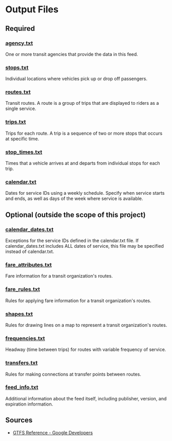 # Output Files

## Required
### [agency.txt](https://developers.google.com/transit/gtfs/reference#agency_fields)  
One or more transit agencies that provide the data in this feed.
### [stops.txt](https://developers.google.com/transit/gtfs/reference#stops_fields)  
Individual locations where vehicles pick up or drop off passengers.
### [routes.txt](https://developers.google.com/transit/gtfs/reference#routes_fields)  
Transit routes. A route is a group of trips that are displayed to riders as a single service.
### [trips.txt](https://developers.google.com/transit/gtfs/reference#trips_fields)  
Trips for each route. A trip is a sequence of two or more stops that occurs at specific time.
### [stop_times.txt](https://developers.google.com/transit/gtfs/reference#stop_times_fields)  
Times that a vehicle arrives at and departs from individual stops for each trip.
### [calendar.txt](https://developers.google.com/transit/gtfs/reference#calendar_fields)  
Dates for service IDs using a weekly schedule. Specify when service starts and ends, as well as days of the week where service is available.

## Optional (outside the scope of this project)
### [calendar_dates.txt](https://developers.google.com/transit/gtfs/reference#calendar_dates_fields)
Exceptions for the service IDs defined in the calendar.txt file. If calendar_dates.txt includes ALL dates of service, this file may be specified instead of calendar.txt.
### [fare_attributes.txt](https://developers.google.com/transit/gtfs/reference#fare_attributes_fields)
Fare information for a transit organization's routes.
### [fare_rules.txt](https://developers.google.com/transit/gtfs/reference#fare_rules_fields)
Rules for applying fare information for a transit organization's routes.
### [shapes.txt](https://developers.google.com/transit/gtfs/reference#shapes_fields)
Rules for drawing lines on a map to represent a transit organization's routes.
### [frequencies.txt](https://developers.google.com/transit/gtfs/reference#frequencies_fields)
Headway (time between trips) for routes with variable frequency of service.
### [transfers.txt](https://developers.google.com/transit/gtfs/reference#transfers_fields)
Rules for making connections at transfer points between routes.
### [feed_info.txt](https://developers.google.com/transit/gtfs/reference#feed_info_fields)
Additional information about the feed itself, including publisher, version, and expiration information.

## Sources
* [GTFS Reference - Google Developers](https://developers.google.com/transit/gtfs/reference)